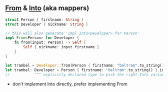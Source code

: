 ## [From](https://doc.rust-lang.org/std/convert/trait.From.html) & [Into](https://doc.rust-lang.org/std/convert/trait.Into.html) (aka mappers)

```rust
struct Person { firstname: String }
struct Developer { nickname: String }

// this will also generate 'impl Into<Developer> for Person'
impl From<Person> for Developer {
    fn from(input: Person) -> Self {
        Self { nickname: input.firstname }
    }
}

let trambel = Developer::from(Person { firstname: "beltram".to_string() });
let trambel: Developer = Person { firstname: "beltram".to_string() }.into();
//           ^^^ explicitly declared type to pick the right Into variant
```

* don't implement Into directly, prefer implementing From